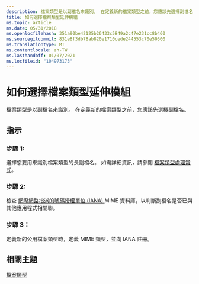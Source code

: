 ```yaml
---
description: 檔案類型是以副檔名來識別。 在定義新的檔案類型之前，您應該先選擇副檔名。
title: 如何選擇檔案類型延伸模組
ms.topic: article
ms.date: 05/31/2018
ms.openlocfilehash: 351a90be42125b26433c5849a2c47e231cc8b460
ms.sourcegitcommit: 831e8f3db78ab820e1710cede244553c70e50500
ms.translationtype: MT
ms.contentlocale: zh-TW
ms.lasthandoff: 01/07/2021
ms.locfileid: "104973173"
---
```

# <a name="how-to-choose-a-file-type-extension"></a>如何選擇檔案類型延伸模組

檔案類型是以副檔名來識別。 在定義新的檔案類型之前，您應該先選擇副檔名。

## <a name="instructions"></a>指示

### <a name="step-1"></a>步驟 1:

選擇您要用來識別檔案類型的長副檔名。 如需詳細資訊，請參閱 [檔案類型處理常式](fa-file-extensions.md)。

### <a name="step-2"></a>步驟 2:

檢查 [網際網路指派的號碼授權單位 (IANA) ](https://www.iana.org/assignments/media-types) MIME 資料庫，以判斷副檔名是否已與其他應用程式相關聯。

### <a name="step-3"></a>步驟 3：

定義新的公用檔案類型時，定義 MIME 類型，並向 IANA 註冊。

## <a name="related-topics"></a>相關主題

<dl> <dt>

[檔案類型](fa-file-types.md)
</dt> </dl>

 

 




